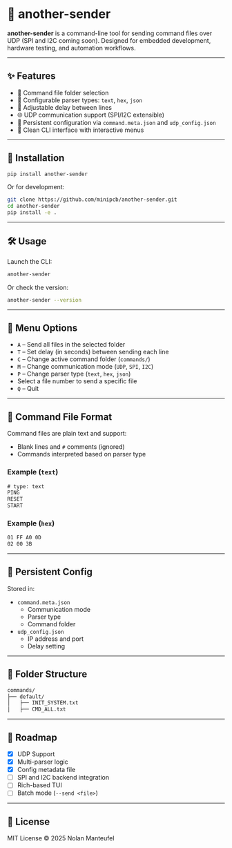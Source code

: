 # 📡 another-sender

**another-sender** is a command-line tool for sending command files over UDP (SPI and I2C coming soon). Designed for embedded development, hardware testing, and automation workflows.

---

## ✨ Features

- 📂 Command file folder selection
- 🧠 Configurable parser types: `text`, `hex`, `json`
- 🔧 Adjustable delay between lines
- 🌐 UDP communication support (SPI/I2C extensible)
- 💾 Persistent configuration via `command.meta.json` and `udp_config.json`
- 🧼 Clean CLI interface with interactive menus

---

## 🚀 Installation

```bash
pip install another-sender
```

Or for development:

```bash
git clone https://github.com/minipcb/another-sender.git
cd another-sender
pip install -e .
```

---

## 🛠 Usage

Launch the CLI:

```bash
another-sender
```

Or check the version:

```bash
another-sender --version
```

---

## 🧩 Menu Options

- `A` – Send all files in the selected folder
- `T` – Set delay (in seconds) between sending each line
- `C` – Change active command folder (`commands/`)
- `M` – Change communication mode (`UDP`, `SPI`, `I2C`)
- `P` – Change parser type (`text`, `hex`, `json`)
- Select a file number to send a specific file
- `Q` – Quit

---

## 🧾 Command File Format

Command files are plain text and support:
- Blank lines and `#` comments (ignored)
- Commands interpreted based on parser type

### Example (`text`)
```txt
# type: text
PING
RESET
START
```

### Example (`hex`)
```txt
01 FF A0 0D
02 00 3B
```

---

## 🔄 Persistent Config

Stored in:

- `command.meta.json`
  - Communication mode
  - Parser type
  - Command folder
- `udp_config.json`
  - IP address and port
  - Delay setting

---

## 📁 Folder Structure

```bash
commands/
├── default/
│   ├── INIT_SYSTEM.txt
│   ├── CMD_ALL.txt
```

---

## 📌 Roadmap

- [x] UDP Support
- [x] Multi-parser logic
- [x] Config metadata file
- [ ] SPI and I2C backend integration
- [ ] Rich-based TUI
- [ ] Batch mode (`--send <file>`)

---

## 📃 License

MIT License © 2025 Nolan Manteufel
